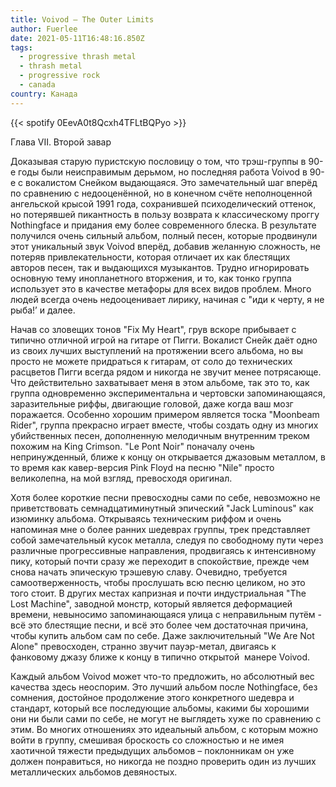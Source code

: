 ```yaml
---
title: Voivod — The Outer Limits
author: Fuerlee
date: 2021-05-11T16:48:16.850Z
tags:
  - progressive thrash metal
  - thrash metal
  - progressive rock
  - canada
country: Канада
---
```

{{< spotify 0EevA0t8Qcxh4TFLtBQPyo >}}

Глава VII. Второй завар



Доказывая старую пуристскую пословицу о том, что трэш-группы в 90-е годы были неисправимым дерьмом, но последняя работа Voivod в 90-е с вокалистом Снейком выдающаяся. Это замечательный шаг вперёд по сравнению с недооценённой, но в конечном счёте неполноценной ангельской крысой 1991 года, сохранившей психоделический оттенок, но потерявшей пикантность в пользу возврата к классическому проггу Nothingface и придания ему более современного блеска. В результате получился очень сильный альбом, полный песен, которые продвинули этот уникальный звук Voivod вперёд, добавив желанную сложность, не потеряв привлекательности, которая отличает их как блестящих авторов песен, так и выдающихся музыкантов. Трудно игнорировать основную тему инопланетного вторжения, и то, как тонко группа использует это в качестве метафоры для всех видов проблем. Много людей всегда очень недооценивает лирику, начиная с "иди к черту, я не рыба!’ и далее.



Начав со зловещих тонов "Fix My Heart", грув вскоре прибывает с типично отличной игрой на гитаре от Пигги. Вокалист Снейк даёт одно из своих лучших выступлений на протяжении всего альбома, но вы просто не можете придраться к гитарам, от соло до технических расцветов Пигги всегда рядом и никогда не звучит менее потрясающе. Что действительно захватывает меня в этом альбоме, так это то, как группа одновременно экспериментальна и чертовски запоминающаяся, заразительные риффы, двигающие головой, даже когда ваш мозг поражается. Особенно хорошим примером является тоска "Moonbeam Rider", группа прекрасно играет вместе, чтобы создать одну из многих убийственных песен, дополненную мелодичным внутренним треком похожим на King Crimson. "Le Pont Noir" поначалу очень непринужденный, ближе к концу он открывается джазовым металлом, в то время как кавер-версия Pink Floyd на песню "Nile" просто великолепна, на мой взгляд, превосходя оригинал.



Хотя более короткие песни превосходны сами по себе, невозможно не приветствовать семнадцатиминутный эпический "Jack Luminous" как изюминку альбома. Открываясь техническим риффом и очень напоминая мне о более ранних шедеврах группы, трек представляет собой замечательный кусок металла, следуя по свободному пути через различные прогрессивные направления, продвигаясь к интенсивному пику, который почти сразу же переходит в спокойствие, прежде чем снова начать эпическую трэшевую славу. Очевидно, требуется самоотверженность, чтобы прослушать всю песню целиком, но это того стоит. В других местах капризная и почти индустриальная "The Lost Machine", заводной монстр, который является деформацией времени, невыносимо запоминающаяся улица с неправильным путём - всё это блестящие песни, и всё это более чем достаточная причина, чтобы купить альбом сам по себе. Даже заключительный "We Are Not Alone" превосходен, странно звучит пауэр-метал, двигаясь к фанковому джазу ближе к концу в типично открытой  манере Voivod.



Каждый альбом Voivod может что-то предложить, но абсолютный вес качества здесь неоспорим. Это лучший альбом после Nothingface, без сомнения, достойное продолжение этого конкретного шедевра и стандарт, который все последующие альбомы, какими бы хорошими они ни были сами по себе, не могут не выглядеть хуже по сравнению с этим. Во многих отношениях это идеальный альбом, с которым можно войти в группу, смешивая броскость со сложностью и не имея хаотичной тяжести предыдущих альбомов – поклонникам он уже должен понравиться, но никогда не поздно проверить один из лучших металлических альбомов девяностых.